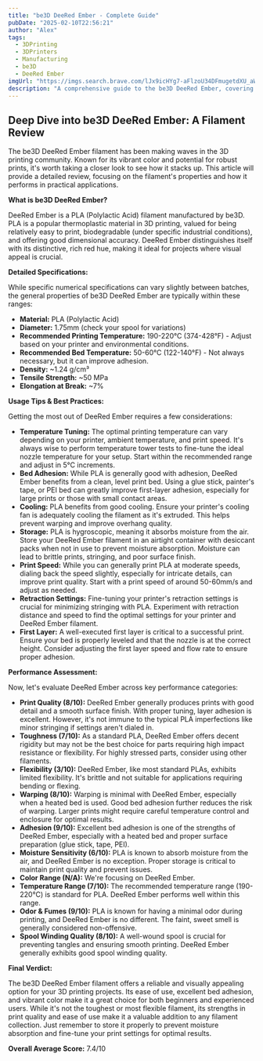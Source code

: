 ```yaml
---
title: "be3D DeeRed Ember - Complete Guide"
pubDate: "2025-02-10T22:56:21"
author: "Alex"
tags:
  - 3DPrinting
  - 3DPrinters
  - Manufacturing
  - be3D
  - DeeRed Ember
imgUrl: "https://imgs.search.brave.com/lJx9icHYg7-aFlzoU34DFmugetdXU_aWS-BBXr4Idok/rs:fit:860:0:0:0/g:ce/aHR0cHM6Ly93d3cu/YW5pd2FhLmNvbS93/cC1jb250ZW50L3Vw/bG9hZHMvMjAxNC8w/OC8zRC1wcmludGVy/LWJlM0QtRGVlUmVk/LTEtMjI0eDMwMC5q/cGc"
description: "A comprehensive guide to the be3D DeeRed Ember, covering specifications, usage tips, and comparisons with similar products."
---
```


## Deep Dive into be3D DeeRed Ember: A Filament Review

The be3D DeeRed Ember filament has been making waves in the 3D printing community. Known for its vibrant color and potential for robust prints, it's worth taking a closer look to see how it stacks up. This article will provide a detailed review, focusing on the filament's properties and how it performs in practical applications.

**What is be3D DeeRed Ember?**

DeeRed Ember is a PLA (Polylactic Acid) filament manufactured by be3D. PLA is a popular thermoplastic material in 3D printing, valued for being relatively easy to print, biodegradable (under specific industrial conditions), and offering good dimensional accuracy. DeeRed Ember distinguishes itself with its distinctive, rich red hue, making it ideal for projects where visual appeal is crucial.

**Detailed Specifications:**

While specific numerical specifications can vary slightly between batches, the general properties of be3D DeeRed Ember are typically within these ranges:

*   **Material:** PLA (Polylactic Acid)
*   **Diameter:** 1.75mm (check your spool for variations)
*   **Recommended Printing Temperature:** 190-220°C (374-428°F) - Adjust based on your printer and environmental conditions.
*   **Recommended Bed Temperature:** 50-60°C (122-140°F) - Not always necessary, but it can improve adhesion.
*   **Density:** ~1.24 g/cm³
*   **Tensile Strength:** ~50 MPa
*   **Elongation at Break:** ~7%

**Usage Tips & Best Practices:**

Getting the most out of DeeRed Ember requires a few considerations:

*   **Temperature Tuning:** The optimal printing temperature can vary depending on your printer, ambient temperature, and print speed. It's always wise to perform temperature tower tests to fine-tune the ideal nozzle temperature for your setup. Start within the recommended range and adjust in 5°C increments.
*   **Bed Adhesion:** While PLA is generally good with adhesion, DeeRed Ember benefits from a clean, level print bed. Using a glue stick, painter's tape, or PEI bed can greatly improve first-layer adhesion, especially for large prints or those with small contact areas.
*   **Cooling:** PLA benefits from good cooling. Ensure your printer's cooling fan is adequately cooling the filament as it's extruded. This helps prevent warping and improve overhang quality.
*   **Storage:** PLA is hygroscopic, meaning it absorbs moisture from the air. Store your DeeRed Ember filament in an airtight container with desiccant packs when not in use to prevent moisture absorption. Moisture can lead to brittle prints, stringing, and poor surface finish.
*   **Print Speed:** While you can generally print PLA at moderate speeds, dialing back the speed slightly, especially for intricate details, can improve print quality. Start with a print speed of around 50-60mm/s and adjust as needed.
*   **Retraction Settings:** Fine-tuning your printer's retraction settings is crucial for minimizing stringing with PLA. Experiment with retraction distance and speed to find the optimal settings for your printer and DeeRed Ember filament.
*   **First Layer:** A well-executed first layer is critical to a successful print. Ensure your bed is properly leveled and that the nozzle is at the correct height. Consider adjusting the first layer speed and flow rate to ensure proper adhesion.

**Performance Assessment:**

Now, let's evaluate DeeRed Ember across key performance categories:

*   **Print Quality (8/10):** DeeRed Ember generally produces prints with good detail and a smooth surface finish. With proper tuning, layer adhesion is excellent. However, it's not immune to the typical PLA imperfections like minor stringing if settings aren't dialed in.
*   **Toughness (7/10):** As a standard PLA, DeeRed Ember offers decent rigidity but may not be the best choice for parts requiring high impact resistance or flexibility.  For highly stressed parts, consider using other filaments.
*   **Flexibility (3/10):** DeeRed Ember, like most standard PLAs, exhibits limited flexibility. It's brittle and not suitable for applications requiring bending or flexing.
*   **Warping (8/10):** Warping is minimal with DeeRed Ember, especially when a heated bed is used. Good bed adhesion further reduces the risk of warping. Larger prints might require careful temperature control and enclosure for optimal results.
*   **Adhesion (9/10):** Excellent bed adhesion is one of the strengths of DeeRed Ember, especially with a heated bed and proper surface preparation (glue stick, tape, PEI).
*   **Moisture Sensitivity (6/10):** PLA is known to absorb moisture from the air, and DeeRed Ember is no exception. Proper storage is critical to maintain print quality and prevent issues.
*   **Color Range (N/A):** We're focusing on DeeRed Ember.
*   **Temperature Range (7/10):** The recommended temperature range (190-220°C) is standard for PLA. DeeRed Ember performs well within this range.
*   **Odor & Fumes (9/10):** PLA is known for having a minimal odor during printing, and DeeRed Ember is no different. The faint, sweet smell is generally considered non-offensive.
*   **Spool Winding Quality (8/10):** A well-wound spool is crucial for preventing tangles and ensuring smooth printing. DeeRed Ember generally exhibits good spool winding quality.

**Final Verdict:**

The be3D DeeRed Ember filament offers a reliable and visually appealing option for your 3D printing projects. Its ease of use, excellent bed adhesion, and vibrant color make it a great choice for both beginners and experienced users. While it's not the toughest or most flexible filament, its strengths in print quality and ease of use make it a valuable addition to any filament collection. Just remember to store it properly to prevent moisture absorption and fine-tune your print settings for optimal results.

**Overall Average Score:** 7.4/10
